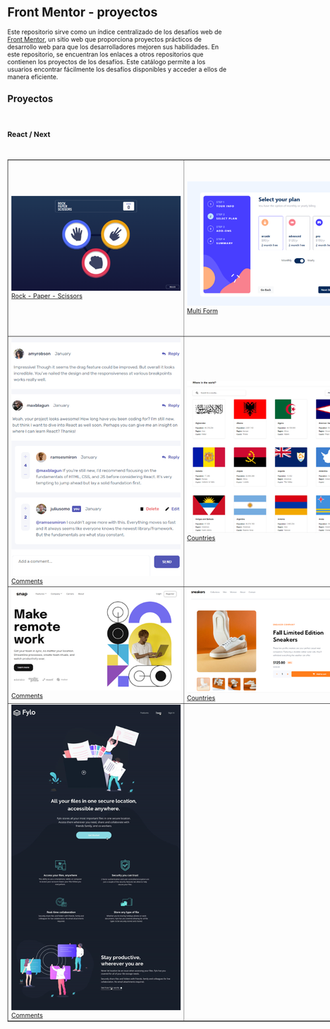 # Front Mentor - proyectos

Este repositorio sirve como un índice centralizado de los desafíos web de [Front Mentor](https://www.frontendmentor.io/), un sitio web que proporciona proyectos prácticos de desarrollo web para que los desarrolladores mejoren sus habilidades. En este repositorio, se encuentran los enlaces a otros repositorios que contienen los proyectos de los desafíos. Este catálogo permite a los usuarios encontrar fácilmente los desafíos disponibles y acceder a ellos de manera eficiente.

## Proyectos

<br>

### React / Next

<br>
<div align="center">
    <table style="width: 800px;" border="none">
        <tbody>
            <tr height="400">
                <td width="50%">
                    <img 
                        src="files/rock-paper.png"
                    />
                    <a 
                        style="cursor: pointer;"
                        target="_blank"
                        rel="noreferrer"
                        href="https://rock-paper-scissors-frontmentor.vercel.app/"
                    >Rock - Paper - Scissors</a>
                </td>
                <td width="50%">
                    <img 
                        src="files/multi-form.png" 
                    />
                    <a 
                        style="cursor: pointer;"
                        target="_blank"
                        rel="noreferrer"
                        href="https://multi-step-form-frontmentor.vercel.app/"
                    >Multi Form</a>
                </td>
            </tr>
            <tr>
                <td>
                    <img 
                        src="files/comments.png" 
                    />
                    <a 
                        style="cursor: pointer;"
                        target="_blank"
                        rel="noreferrer"
                        href="https://front-mentor-comments-44826kw8x-leonardo-g.vercel.app/"
                    >Comments</a>
                </td>
                <td>
                    <img 
                        src="files/countries.png" 
                    />
                    <a 
                        style="cursor: pointer;"
                        target="_blank"
                        rel="noreferrer"
                        href="https://front-end-contries.vercel.app/"
                    >Countries</a>
                </td>
            </tr>
            <tr>
                <td>
                    <img 
                        src="files/introsection.png" 
                    />
                    <a 
                        style="cursor: pointer;"
                        target="_blank"
                        rel="noreferrer"
                        href="https://intresection-frontmentor.vercel.app/"
                    >Comments</a>
                </td>
                <td>
                    <img 
                        src="files/ecommerce.png" 
                    />
                    <a 
                        style="cursor: pointer;"
                        target="_blank"
                        rel="noreferrer"
                        href="https://ecommerce-mentor-30tz3y3x3-leonardo-g.vercel.app/"
                    >Countries</a>
                </td>
            </tr>
            <tr>
                <td>
                    <img 
                        src="files/fylo.png" 
                    />
                    <a 
                        style="cursor: pointer;"
                        target="_blank"
                        rel="noreferrer"
                        href="https://front-mentor-fylo-cdhdo5hf2-leonardo-g.vercel.app/"
                    >Comments</a>
                </td>
            </tr>
        </tbody>
    </table>
</div>
